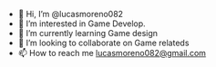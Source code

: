 - 👋 Hi, I’m @lucasmoreno082
- 👀 I’m interested in Game Develop.
- 🌱 I’m currently learning Game design
- 💞️ I’m looking to collaborate on Game relateds
- 📫 How to reach me lucasmoreno082@gmail.com

<!---
lucasmoreno082/lucasmoreno082 is a ✨ special ✨ repository because its `README.md` (this file) appears on your GitHub profile.
You can click the Preview link to take a look at your changes.
--->
